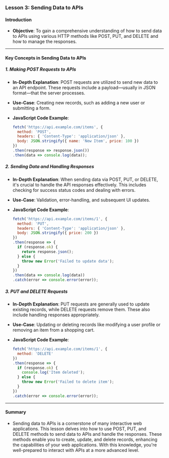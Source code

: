 ### Lesson 3: Sending Data to APIs

#### Introduction
- **Objective**: To gain a comprehensive understanding of how to send data to APIs using various HTTP methods like POST, PUT, and DELETE and how to manage the responses.

---

#### Key Concepts in Sending Data to APIs

##### 1. Making POST Requests to APIs
- **In-Depth Explanation**: POST requests are utilized to send new data to an API endpoint. These requests include a payload—usually in JSON format—that the server processes.
  
- **Use-Case**: Creating new records, such as adding a new user or submitting a form.
- **JavaScript Code Example**:
  ```javascript
  fetch('https://api.example.com/items', {
    method: 'POST',
    headers: { 'Content-Type': 'application/json' },
    body: JSON.stringify({ name: 'New Item', price: 100 })
  })
  .then(response => response.json())
  .then(data => console.log(data));
  ```

##### 2. Sending Data and Handling Responses
- **In-Depth Explanation**: When sending data via POST, PUT, or DELETE, it's crucial to handle the API responses effectively. This includes checking for success status codes and dealing with errors.
  
- **Use-Case**: Validation, error-handling, and subsequent UI updates.
- **JavaScript Code Example**:
  ```javascript
  fetch('https://api.example.com/items/1', {
    method: 'PUT',
    headers: { 'Content-Type': 'application/json' },
    body: JSON.stringify({ price: 200 })
  })
  .then(response => {
    if (response.ok) {
      return response.json();
    } else {
      throw new Error('Failed to update data');
    }
  })
  .then(data => console.log(data))
  .catch(error => console.error(error));
  ```

##### 3. PUT and DELETE Requests
- **In-Depth Explanation**: PUT requests are generally used to update existing records, while DELETE requests remove them. These also include handling responses appropriately.
  
- **Use-Case**: Updating or deleting records like modifying a user profile or removing an item from a shopping cart.
- **JavaScript Code Example**:
  ```javascript
  fetch('https://api.example.com/items/1', {
    method: 'DELETE'
  })
  .then(response => {
    if (response.ok) {
      console.log('Item deleted');
    } else {
      throw new Error('Failed to delete item');
    }
  })
  .catch(error => console.error(error));
  ```

---

#### Summary
- Sending data to APIs is a cornerstone of many interactive web applications. This lesson delves into how to use POST, PUT, and DELETE methods to send data to APIs and handle the responses. These methods enable you to create, update, and delete records, enhancing the capabilities of your web applications. With this knowledge, you're well-prepared to interact with APIs at a more advanced level.